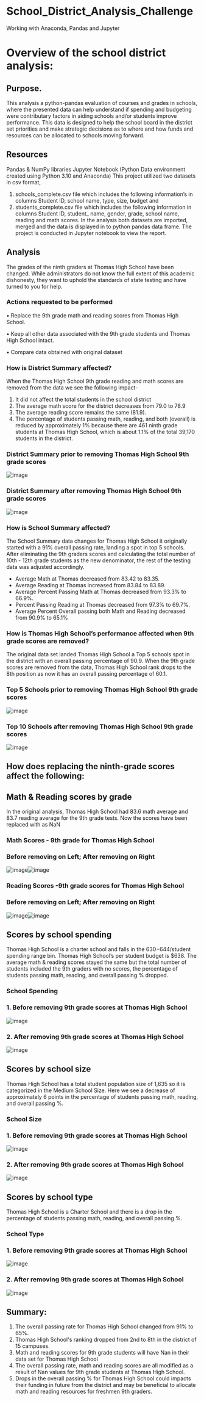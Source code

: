 # School_District_Analysis_Challenge

Working with Anaconda, Pandas and Jupyter



# Overview of the school district analysis: 


## Purpose.
This analysis a python-pandas evaluation of courses and grades in schools, where the presented data can help understand if spending and budgeting were contributary factors in aiding schools and/or students improve performance. This data is designed to help the school board in the district set priorities and make strategic decisions as to where and how funds and resources can be allocated to schools moving forward.



## Resources
Pandas & NumPy libraries Jupyter Notebook (Python Data environment created using Python 3.10 and Anaconda)
This project utilized two datasets in csv format, 
 1. schools_complete.csv file which includes the following information’s in columns Student ID, school name, type, size, budget and 
 2. students_complete.csv file which includes the following information in columns Student ID, student_ name, gender, grade, school name, reading and math scores. 
 In the analysis both datasets are imported, merged and the data is displayed in to python pandas data frame. The project is conducted in Jupyter notebook to view the report.



## Analysis
The grades of the ninth graders at Thomas High School have been changed. While administrators do not know the full extent of this academic dishonesty, they want to uphold the standards of state testing and have turned to you for help.

### Actions requested to be performed
•	Replace the 9th grade math and reading scores from Thomas High School.

•	Keep all other data associated with the 9th grade students and Thomas High School intact.

•	Compare data obtained with original dataset



### How is District Summary affected?
When the Thomas High School 9th grade reading and math scores are removed from the data we see the following impact-
1.	It did not affect the total students in the school district
2.	The average math score for the district decreases from 79.0 to 78.9
3.	The average reading score remains the same (81.9). 
4.	The percentage of students passing math, reading, and both (overall) is reduced by approximately 1% because there are 461 ninth grade students at Thomas High School, which is about 1.1% of the total 39,170 students in the district.

### District Summary prior to removing Thomas High School 9th grade scores
![image](https://user-images.githubusercontent.com/96351897/151655167-c06c3c35-d351-4a6f-82d7-34483f0274a1.png)


### District Summary after removing Thomas High School 9th grade scores
![image](https://user-images.githubusercontent.com/96351897/151655162-b03444a5-88f1-43d8-bc08-552e5728f5b5.png)
 
 
 
 
### How is School Summary affected?

The School Summary data changes for Thomas High School it originally started with a 91% overall passing rate, landing a spot in top 5 schools. After eliminating the 9th graders scores and calculating the total number of 10th - 12th grade students as the new denominator, the rest of the testing data was adjusted accordingly. 
- Average Math at Thomas decreased from 83.42 to 83.35.
- Average Reading at Thomas increased from 83.84 to 83.89.
- Average Percent Passing Math at Thomas decreased from 93.3% to 66.9%.
- Percent Passing Reading at Thomas decreased from 97.3% to 69.7%.
- Average Percent Overall passing both Math and Reading decreased from 90.9% to 65.1%

### How is Thomas High School’s performance affected when 9th grade scores are removed?

The original data set landed Thomas High School a Top 5 schools spot in the district with an overall passing percentage of 90.9. When the 9th grade scores are removed from the data, Thomas High School rank drops to the 8th position as now it has an overall passing percentage of 60.1.
### Top 5 Schools prior to removing Thomas High School 9th grade scores
![image](https://user-images.githubusercontent.com/96351897/151655157-5b27c467-966a-48b5-8436-263789d28df6.png)
 
 
 
### Top 10 Schools after removing Thomas High School 9th grade scores
![image](https://user-images.githubusercontent.com/96351897/151655145-aa153bfe-ba89-4fc1-9b29-c689a9e71b9d.png)




## How does replacing the ninth-grade scores affect the following:


## Math & Reading scores by grade
In the original analysis, Thomas High School had 83.6 math average and 83.7 reading average for the 9th grade tests. Now the scores have been replaced with as NaN

### Math Scores - 9th grade for Thomas High School
### Before removing on Left; After removing on Right
![image](https://user-images.githubusercontent.com/96351897/151655133-62cd68f7-6d48-4110-b546-f98d5b7555ad.png)![image](https://user-images.githubusercontent.com/96351897/151655137-f2381278-4f26-46d4-af05-39169f25bfa0.png)

   
   
### Reading Scores -9th grade scores for Thomas High School
### Before removing on Left; After removing on Right
![image](https://user-images.githubusercontent.com/96351897/151655117-ee6367b8-d65f-4c74-92b3-b4c33b32b31b.png)![image](https://user-images.githubusercontent.com/96351897/151655123-e7dbc4b9-0a2c-430a-a306-944acc31f69d.png)




## Scores by school spending
Thomas High School is a charter school and falls in the $630-$644/student spending range bin. Thomas High School’s per student budget is $638. The average math & reading scores stayed the same but the total number of students included the 9th graders with no scores, the percentage of students passing math, reading, and overall passing % dropped.

### School Spending 

### 1.	Before removing 9th grade scores at Thomas High School
![image](https://user-images.githubusercontent.com/96351897/151655090-657c4b30-1e50-4489-bff6-039eb2dfe774.png)


### 2.	After removing 9th grade scores at Thomas High School
![image](https://user-images.githubusercontent.com/96351897/151655088-d40cc904-92c6-4124-ac13-670601ba1880.png)



## Scores by school size
Thomas High School has a total student population size of 1,635 so it is categorized in the Medium School Size. Here we see a decrease of approximately 6 points in the percentage of students passing math, reading, and overall passing %.




### School Size 
### 1.	Before removing 9th grade scores at Thomas High School  
![image](https://user-images.githubusercontent.com/96351897/151655071-128c94ea-6a31-44f2-b5ac-068a109d5371.png)


### 2.	After removing 9th grade scores at Thomas High School  
![image](https://user-images.githubusercontent.com/96351897/151655062-52890fa0-61d9-4eae-b589-db9923b06447.png)



## Scores by school type
Thomas High School is a Charter School and there is a drop in the percentage of students passing math, reading, and overall passing %.

### School Type 
### 1. Before removing 9th grade scores at Thomas High School  
![image](https://user-images.githubusercontent.com/96351897/151655047-6e019bd0-8082-4a4c-86af-2842673e79c3.png)


### 2. After removing 9th grade scores at Thomas High School  
![image](https://user-images.githubusercontent.com/96351897/151655043-c8b1b78c-b78b-455d-85a3-308cff0e2901.png)



## Summary: 
1.	The overall passing rate for Thomas High School changed from 91% to 65%.
2.	Thomas High School's ranking dropped from 2nd to 8th in the district of 15 campuses.
3.	 Math and reading scores for 9th grade students will have Nan in their data set for Thomas High School
4.	The overall passing rate, math and reading scores are all modified as a result of Nan values for 9th grade students at Thomas High School.
5.	Drops in the overall passing % for Thomas High School could impacts their funding in future from the district and may be beneficial to allocate math and reading resources for freshmen 9th graders.



